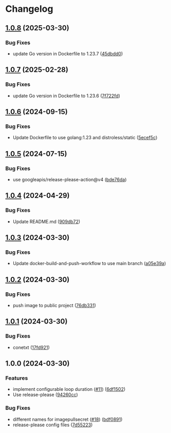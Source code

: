 # Changelog

## [1.0.8](https://github.com/chanyou0311/imagepullsecret-patcher/compare/v1.0.7...v1.0.8) (2025-03-30)


### Bug Fixes

* update Go version in Dockerfile to 1.23.7 ([45dbdd0](https://github.com/chanyou0311/imagepullsecret-patcher/commit/45dbdd08440d255378085ae6b3d2a1c93c4104f2))

## [1.0.7](https://github.com/chanyou0311/imagepullsecret-patcher/compare/v1.0.6...v1.0.7) (2025-02-28)


### Bug Fixes

* update Go version in Dockerfile to 1.23.6 ([7f722fd](https://github.com/chanyou0311/imagepullsecret-patcher/commit/7f722fdbbc35fe5e81a960cecda43a4ce6ff0b3b))

## [1.0.6](https://github.com/chanyou0311/imagepullsecret-patcher/compare/v1.0.5...v1.0.6) (2024-09-15)


### Bug Fixes

* Update Dockerfile to use golang:1.23 and distroless/static ([5ecef5c](https://github.com/chanyou0311/imagepullsecret-patcher/commit/5ecef5c494049163aadd8276c37e54c7b34bebe6))

## [1.0.5](https://github.com/chanyou0311/imagepullsecret-patcher/compare/v1.0.4...v1.0.5) (2024-07-15)


### Bug Fixes

* use googleapis/release-please-action@v4 ([bde76da](https://github.com/chanyou0311/imagepullsecret-patcher/commit/bde76da4bb4300ab6f7fa4ac77d177056869cb1d))

## [1.0.4](https://github.com/chanyou0311/imagepullsecret-patcher/compare/v1.0.3...v1.0.4) (2024-04-29)


### Bug Fixes

* Update README.md ([909db72](https://github.com/chanyou0311/imagepullsecret-patcher/commit/909db72cd9218be0f6bc543d0d14a11c48fa43d7))

## [1.0.3](https://github.com/chanyou0311/imagepullsecret-patcher/compare/v1.0.2...v1.0.3) (2024-03-30)


### Bug Fixes

* Update docker-build-and-push-workflow to use main branch ([a05e39a](https://github.com/chanyou0311/imagepullsecret-patcher/commit/a05e39a9f808e0c0d1a3858250f67c8ebc98bbd7))

## [1.0.2](https://github.com/chanyou0311/imagepullsecret-patcher/compare/v1.0.1...v1.0.2) (2024-03-30)


### Bug Fixes

* push image to public project ([76db331](https://github.com/chanyou0311/imagepullsecret-patcher/commit/76db331254d0a40b61e4a6bbf40673af8b5307c4))

## [1.0.1](https://github.com/chanyou0311/imagepullsecret-patcher/compare/v1.0.0...v1.0.1) (2024-03-30)


### Bug Fixes

* conetxt ([17fd921](https://github.com/chanyou0311/imagepullsecret-patcher/commit/17fd921140341fdaebde8b9ec9acaad7a9f9e194))

## 1.0.0 (2024-03-30)


### Features

* implement configurable loop duration ([#11](https://github.com/chanyou0311/imagepullsecret-patcher/issues/11)) ([6df1502](https://github.com/chanyou0311/imagepullsecret-patcher/commit/6df1502ac7b4069d1d7b703da5451393da159cf9))
* Use release-please ([94260cc](https://github.com/chanyou0311/imagepullsecret-patcher/commit/94260cc21e5a7d02a08fa71295d5a24ba3e40702))


### Bug Fixes

* different names for imagepullsecret ([#18](https://github.com/chanyou0311/imagepullsecret-patcher/issues/18)) ([bdf0891](https://github.com/chanyou0311/imagepullsecret-patcher/commit/bdf0891920920d3e789a5b5bbf0ea041ad385746))
* release-please config files ([7d55223](https://github.com/chanyou0311/imagepullsecret-patcher/commit/7d55223ac38721e0d724af8b9074fa91712241a1))
